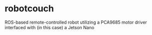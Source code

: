 # robotcouch
ROS-based remote-controlled robot utilizing a PCA9685 motor driver interfaced with (in this case) a Jetson Nano


